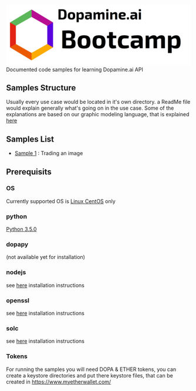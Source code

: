 ![alt text](https://github.com/DopamineAI/bootcamp/blob/master/img/dopamine-ai-bootcamp-white.jpg)
Documented code samples for learning Dopamine.ai API
## Samples Structure
Usually every use case would be located in it's own directory. a ReadMe file would explain generally what's going on in the use case. Some of the explanations are based on our graphic modeling language, that is explained [here](https://github.com/DopamineAI/bootcamp/blob/master/Dopamine%20Modeling%20Language.ipynb)
## Samples List
- [Sample 1](https://github.com/DopamineAI/bootcamp/blob/master/01.%20Simple%20Image%20Trade/Readme_jupyter.ipynb) : Trading an image
## Prerequisits
### OS
Currently supported OS is [Linux CentOS](https://www.centos.org/download/) only 
### python
[Python 3.5.0](https://www.python.org/downloads/release/python-350/)
### dopapy
(not available yet for installation)
### nodejs 
see [here](https://www.e2enetworks.com/help/knowledge-base/how-to-install-node-js-and-npm-on-centos/) installation instructions
### openssl 
see [here](http://dev.antoinesolutions.com/openssl) installation instructions
### solc
see [here](https://solidity.readthedocs.io/en/v0.3.4/installing-solidity.html) installation instructions
### Tokens
For running the samples you will need DOPA & ETHER tokens, you can create a keystore directories and put there keystore files, that can be created in https://www.myetherwallet.com/

